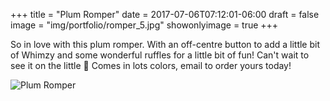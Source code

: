 +++
title = "Plum Romper" 
date =  2017-07-06T07:12:01-06:00
draft = false
image = "img/portfolio/romper_5.jpg"
showonlyimage = true
+++

So in love with this plum romper. With an off-centre button to add a little bit of Whimzy and some wonderful ruffles for a little bit of fun! Can't wait to see it on the little 🐝 Comes in lots colors, email to order yours today!

![Plum Romper](/img/portfolio/romper_5.jpg)
